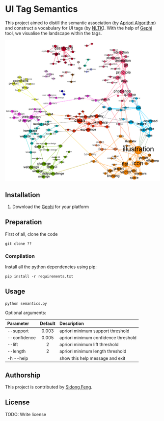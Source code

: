 # UI Tag Semantics

This project aimed to distill the semantic association (by [Apriori Algorithm](https://link.springer.com/content/pdf/10.1007/3-540-45372-5_2.pdf)) and construct a vocabulary for UI tags (by [NLTK](https://www.nltk.org/)). With the help of [Gephi](https://gephi.org/) tool, we visualise the landscape within the tags.

![UI-related tags association graph](../figures/UItags.png)

## Installation

1. Download the [Gephi](https://gephi.org/) for your platform

## Preparation

First of all, clone the code
```
git clone ??
```

### Compilation

Install all the python dependencies using pip:
```
pip install -r requirements.txt
```

## Usage

```
python semantics.py
```

Optional arguments: 

| Parameter                 | Default       | Description   |	
| :------------------------ |:-------------:| :-------------|
| --support  	            | 0.003         | apriori minimum support threshold
| --confidence              |0.005          | apriori minimum confidence threshold
| --lift 		            |2           	| apriori minimum lift threshold
| --length                |   2        | apriori minimum length threshold
| -h --help                 |               | show this help message and exit

## Authorship

This project is contributed by [Sidong Feng](https://github.com/u6063820).

## License

TODO: Write license